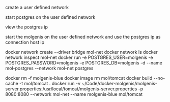 
create a user defined network

start postgres on the user defined network

view the postgres ip

start the molgenis on the user defined network and use the postgres ip as connection host ip

docker network create --driver bridge mol-net
docker network ls
docker network inspect mol-net
docker run -e POSTGRES_USER=molgenis -e POSTGRES_PASSWORD=molgenis -e POSTGRES_DB=molgenis -d --name mol-postgres --network mol-net postgres

docker rm -f molgenis-blue
docker image rm mol/tomcat
docker build --no-cache -t mol/tomcat .
docker run -v ~/Code/docker-molgenis/molgenis-server.properties:/usr/local/tomcat/molgenis-server.properties -p 8080:8080 --network mol-net --name molgenis-blue mol/tomcat
